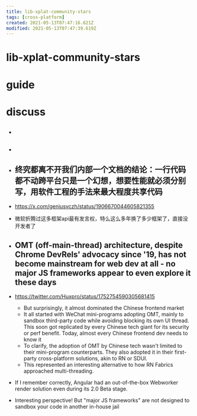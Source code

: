 ```yaml
---
title: lib-xplat-community-stars
tags: [cross-platform]
created: 2021-05-13T07:47:16.621Z
modified: 2021-05-13T07:47:39.619Z
---
```


# lib-xplat-community-stars

# guide

# discuss
- ## 

- ## 

- ## 终究都离不开我们内部一个文档的结论：一行代码都不动跨平台只是一个幻想，想要性能就必须分别写，用软件工程的手法来最大程度共享代码
- https://x.com/geniusvczh/status/1906670044605821355
- 微软折腾过这多框架api最有发言权，特么这么多年换了多少框架了，直接没开发者了

- ## OMT (off-main-thread) architecture, despite Chrome DevRels' advocacy since '19, has not become mainstream for web dev at all - no major JS frameworks appear to even explore it these days 
- https://twitter.com/Huxpro/status/1752754590305681415
  - But surprisingly, it almost dominated the Chinese frontend market 
  - It all started with WeChat mini-programs adopting OMT, mainly to sandbox third-party code while avoiding blocking its own UI thread. This soon got replicated by every Chinese tech giant for its security or perf benefit. Today, almost every Chinese frontend dev needs to know it
  - To clarify, the adoption of OMT by Chinese tech wasn't limited to their mini-program counterparts. They also adopted it in their first-party cross-platform solutions, akin to RN or SDUI. 
  - This represented an interesting alternative to how RN Fabrics approached multi-threading.
- If I remember correctly, Angular had an out-of-the-box Webworker render solution even during its 2.0 Beta stage.
- Interesting perspective! But "major JS frameworks" are not designed to sandbox your code in another in-house jail
